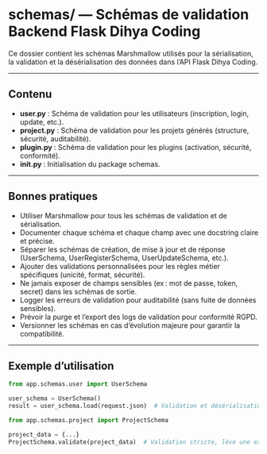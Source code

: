 # schemas/ — Schémas de validation Backend Flask Dihya Coding

Ce dossier contient les schémas Marshmallow utilisés pour la sérialisation, la validation et la désérialisation des données dans l’API Flask Dihya Coding.

---

## Contenu

- **user.py** : Schéma de validation pour les utilisateurs (inscription, login, update, etc.).
- **project.py** : Schéma de validation pour les projets générés (structure, sécurité, auditabilité).
- **plugin.py** : Schéma de validation pour les plugins (activation, sécurité, conformité).
- **__init__.py** : Initialisation du package schemas.

---

## Bonnes pratiques

- Utiliser Marshmallow pour tous les schémas de validation et de sérialisation.
- Documenter chaque schéma et chaque champ avec une docstring claire et précise.
- Séparer les schémas de création, de mise à jour et de réponse (UserSchema, UserRegisterSchema, UserUpdateSchema, etc.).
- Ajouter des validations personnalisées pour les règles métier spécifiques (unicité, format, sécurité).
- Ne jamais exposer de champs sensibles (ex : mot de passe, token, secret) dans les schémas de sortie.
- Logger les erreurs de validation pour auditabilité (sans fuite de données sensibles).
- Prévoir la purge et l’export des logs de validation pour conformité RGPD.
- Versionner les schémas en cas d’évolution majeure pour garantir la compatibilité.

---

## Exemple d’utilisation

```python
from app.schemas.user import UserSchema

user_schema = UserSchema()
result = user_schema.load(request.json)  # Validation et désérialisation

from app.schemas.project import ProjectSchema

project_data = {...}
ProjectSchema.validate(project_data)  # Validation stricte, lève une exception si invalide